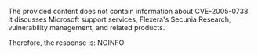 The provided content does not contain information about CVE-2005-0738. It discusses Microsoft support services, Flexera's Secunia Research, vulnerability management, and related products.

Therefore, the response is: NOINFO